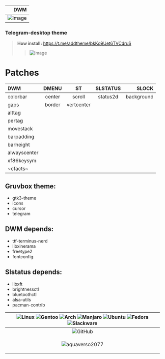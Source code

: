 |DWM|
|--:|
|![image](https://github.com/user-attachments/assets/97fcde08-8e7e-4415-b84d-2d34566fb552)|
### Telegram-desktop theme
>**How install:**
https://t.me/addtheme/bkKo9Uet6TVCdruS
>>![image](https://github.com/user-attachments/assets/0034e1c3-da0a-495b-abb7-3769537d288c)
# Patches
| DWM | DMENU | ST| SLSTATUS | SLOCK |
|:-- |:--:| :--:|  :--:| --:|
| colorbar | center    | scroll    | status2d | background |
| gaps | border | vertcenter |
| alttag | 
| pertag | 
| movestack |
| barpadding |
| barheight |
| alwayscenter |
| xf86keysym | 
| ~cfacts~ |
## Gruvbox theme:
+ gtk3-theme
+ icons
+ cursor
+ telegram

## DWM depends:
+ ttf-terminus-nerd
+ libxinerama
+ freetype2
+ fontconfig

## Slstatus depends:
+ libxft
+ brightnessctl
+ bluetoothctl
+ alsa-utils
+ pacman-contrib

| ![Linux](https://img.shields.io/badge/Linux-FCC624?style=for-the-badge&logo=linux&logoColor=black) ![Gentoo](https://img.shields.io/badge/Gentoo-54487A?style=for-the-badge&logo=gentoo&logoColor=white) ![Arch](https://img.shields.io/badge/Arch%20Linux-1793D1?logo=arch-linux&logoColor=fff&style=for-the-badge) ![Manjaro](https://img.shields.io/badge/Manjaro-35BF5C?style=for-the-badge&logo=Manjaro&logoColor=white) ![Ubuntu](https://img.shields.io/badge/Ubuntu-E95420?style=for-the-badge&logo=ubuntu&logoColor=white) ![Fedora](https://img.shields.io/badge/Fedora-294172?style=for-the-badge&logo=fedora&logoColor=white) ![Slackware](https://img.shields.io/badge/-Slackware-%231357BD?style=for-the-badge&logo=slackware&logoColor=white) |
|:--:|
| ![GitHub](https://img.shields.io/badge/github-%23121011.svg?style=for-the-badge&logo=github&logoColor=white) |
| <p align="center"> <img src="https://komarev.com/ghpvc/?username=aquaverso2077&label=Profile%20views&color=0e75b6&style=flat" alt="aquaverso2077" /> </p> |
